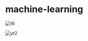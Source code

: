 # machine-learning

![t6](https://github.com/LucasMateus500/machine-learning/assets/126467107/5d24c202-c646-4217-a42f-2d29a4d7cf25)





![yt2](https://github.com/LucasMateus500/machine-learning/assets/126467107/5a0bcea8-1a7a-4e99-a88d-23630e5808f3)


